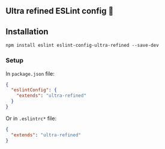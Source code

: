 Ultra refined ESLint config 📜
----

## Installation
```shell
npm install eslint eslint-config-ultra-refined --save-dev
```

### Setup
In `package.json` file:
```json
{
  "eslintConfig": {
    "extends": "ultra-refined"
  }
}
```
Or in `.eslintrc*` file:
```json
{
  "extends": "ultra-refined"
}
```
